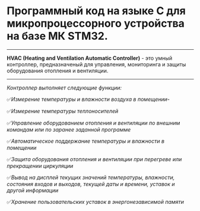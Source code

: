 # Программный код на языке C для микропроцессорного устройства на базе МК STM32. 
***
**HVAC (Heating and Ventilation Automatic Controller)** - это умный контроллер, предназначеный для управления, мониторинга и защиты оборудования отопления и вентиляции.
***
*Контроллер выполняет следующие функции:*

✅*Измерение температуры и влажности воздуха в помещении-*

✅*Измерение температуры теплоносителей*

✅*Управление оборудованием отопления и вентиляции по внешним командам или по заранее заданной программе*

✅*Автоматическое поддержание температуры и влажности в помещении*

✅*Защита оборудования отопления и вентиляции при перегреве или прекращении циркуляции*

✅*Вывод на дисплей текущих значений температуры, влажности, состояния входов и выходов, текущей даты и времени, уставок и другой информации*

✅*Хранение пользовательских уставок в энергонезависимой памяти*



